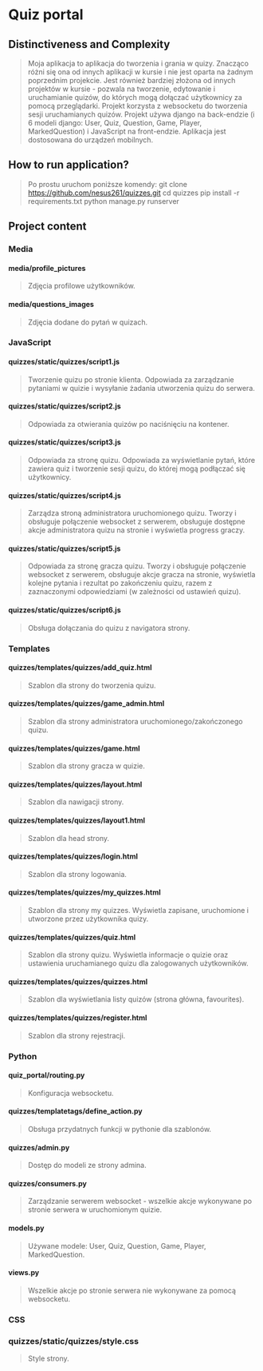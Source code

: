 # Quiz portal

## Distinctiveness and Complexity

> Moja aplikacja to aplikacja do tworzenia i grania w quizy. Znacząco różni się ona od innych aplikacji w kursie i nie jest oparta na żadnym poprzednim projekcie. Jest również bardziej złożona od innych projektów w kursie - pozwala na tworzenie, edytowanie i uruchamianie quizów, do których mogą dołączać użytkownicy za pomocą przeglądarki. Projekt korzysta z websocketu do tworzenia sesji uruchamianych quizów.
> Projekt używa django na back-endzie (i 6 modeli django: User, Quiz, Question, Game, Player, MarkedQuestion) i JavaScript na front-endzie.
> Aplikacja jest dostosowana do urządzeń mobilnych.

## How to run application?

> Po prostu uruchom poniższe komendy:
> git clone https://github.com/nesus261/quizzes.git
> cd quizzes
> pip install -r requirements.txt
> python manage.py runserver

## Project content

### Media

#### **media/profile_pictures**

> Zdjęcia profilowe użytkowników.

#### **media/questions_images**

> Zdjęcia dodane do pytań w quizach.

### JavaScript

#### **quizzes/static/quizzes/script1.js**

> Tworzenie quizu po stronie klienta. Odpowiada za zarządzanie pytaniami w quizie i wysyłanie żadania utworzenia quizu do serwera.

#### **quizzes/static/quizzes/script2.js**

> Odpowiada za otwierania quizów po naciśnięciu na kontener.

#### **quizzes/static/quizzes/script3.js**

> Odpowiada za stronę quizu. Odpowiada za wyświetlanie pytań, które zawiera quiz i tworzenie sesji quizu, do której mogą podłączać się użytkownicy.

#### **quizzes/static/quizzes/script4.js**

> Zarządza stroną administratora uruchomionego quizu. Tworzy i obsługuje połączenie websocket z serwerem, obsługuje dostępne akcje administratora quizu na stronie i wyświetla progress graczy.

#### **quizzes/static/quizzes/script5.js**

> Odpowiada za stronę gracza quizu. Tworzy i obsługuje połączenie websocket z serwerem, obsługuje akcje gracza na stronie, wyświetla kolejne pytania i rezultat po zakończeniu quizu, razem z zaznaczonymi odpowiedziami (w zależności od ustawień quizu).

#### **quizzes/static/quizzes/script6.js**

> Obsługa dołączania do quizu z navigatora strony.

### Templates

#### **quizzes/templates/quizzes/add_quiz.html**

> Szablon dla strony do tworzenia quizu.

#### **quizzes/templates/quizzes/game_admin.html**

> Szablon dla strony administratora uruchomionego/zakończonego quizu.

#### **quizzes/templates/quizzes/game.html**

> Szablon dla strony gracza w quizie.

#### **quizzes/templates/quizzes/layout.html**

> Szablon dla nawigacji strony.

#### **quizzes/templates/quizzes/layout1.html**

> Szablon dla head strony.

#### **quizzes/templates/quizzes/login.html**

> Szablon dla strony logowania.

#### **quizzes/templates/quizzes/my_quizzes.html**

> Szablon dla strony my quizzes. Wyświetla zapisane, uruchomione i utworzone przez użytkownika quizy.

#### **quizzes/templates/quizzes/quiz.html**

> Szablon dla strony quizu. Wyświetla informacje o quizie oraz ustawienia uruchamianego quizu dla zalogowanych użytkowników.

#### **quizzes/templates/quizzes/quizzes.html**

> Szablon dla wyświetlania listy quizów (strona główna, favourites).

#### **quizzes/templates/quizzes/register.html**

> Szablon dla strony rejestracji.

### Python

#### **quiz_portal/routing.py**

> Konfiguracja websocketu.

#### **quizzes/templatetags/define_action.py**

> Obsługa przydatnych funkcji w pythonie dla szablonów.

#### **quizzes/admin.py**

> Dostęp do modeli ze strony admina.

#### **quizzes/consumers.py**

> Zarządzanie serwerem websocket - wszelkie akcje wykonywane po stronie serwera w uruchomionym quizie.

#### **models.py**

> Używane modele: User, Quiz, Question, Game, Player, MarkedQuestion.

#### **views.py**

> Wszelkie akcje po stronie serwera nie wykonywane za pomocą websocketu.

### CSS

### **quizzes/static/quizzes/style.css**

> Style strony.

